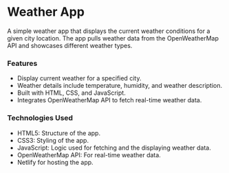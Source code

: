 # Weather App
A simple weather app that displays the current weather conditions for a given city location. The app pulls weather data from the OpenWeatherMap API and showcases different weather types.
### Features
- Display current weather for a specified city.
- Weather details include temperature, humidity, and weather description.
- Built with HTML, CSS, and JavaScript.
- Integrates OpenWeatherMap API to fetch real-time weather data.

### Technologies Used
- HTML5: Structure of the app.
- CSS3: Styling of the app.
- JavaScript: Logic used for fetching and the displaying weather data.
- OpenWeatherMap API: For real-time weather data.
- Netlify for hosting the app.